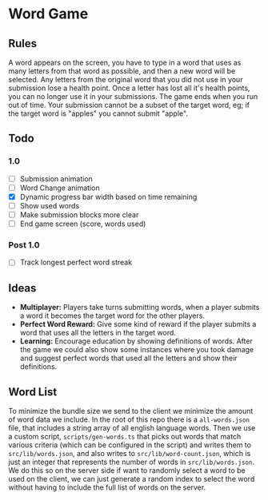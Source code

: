 # Word Game

## Rules

A word appears on the screen, you have to type in a word that uses as many letters from that word as possible, and then a new word will be selected. Any letters from the original word that you did not use in your submission lose a health point. Once a letter has lost all it's health points, you can no longer use it in your submissions. The game ends when you run out of time. Your submission cannot be a subset of the target word, eg; if the target word is "apples" you cannot submit "apple".

## Todo

### 1.0

- [ ] Submission animation
- [ ] Word Change animation
- [x] Dynamic progress bar width based on time remaining
- [ ] Show used words
- [ ] Make submission blocks more clear
- [ ] End game screen (score, words used)

### Post 1.0

- [ ] Track longest perfect word streak

## Ideas

- **Multiplayer:** Players take turns submitting words, when a player submits a word it becomes the target word for the other players.
- **Perfect Word Reward:** Give some kind of reward if the player submits a word that uses all the letters in the target word.
- **Learning:** Encourage education by showing definitions of words. After the game we could also show some instances where you took damage and suggest perfect words that used all the letters and show their definitions.

## Word List

To minimize the bundle size we send to the client we minimize the amount of word data we include. In the root of this repo there is a `all-words.json` file, that includes a string array of all english language words. Then we use a custom script, `scripts/gen-words.ts` that picks out words that match various criteria (which can be configured in the script) and writes them to `src/lib/words.json`, and also writes to `src/lib/word-count.json`, which is just an integer that represents the number of words in `src/lib/words.json`. We do this so on the server side if want to randomly select a word to be used on the client, we can just generate a random index to select the word without having to include the full list of words on the server.
